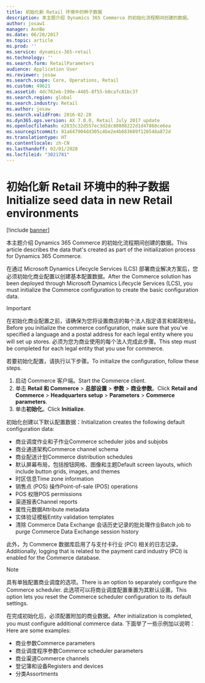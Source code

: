 ```yaml
---
title: 初始化新 Retail 环境中的种子数据
description: 本主题介绍 Dynamics 365 Commerce 的初始化流程期间创建的数据。
author: josaw1
manager: AnnBe
ms.date: 06/20/2017
ms.topic: article
ms.prod: ''
ms.service: dynamics-365-retail
ms.technology: ''
ms.search.form: RetailParameters
audience: Application User
ms.reviewer: josaw
ms.search.scope: Core, Operations, Retail
ms.custom: 49621
ms.assetid: 4dc762eb-190e-4485-8f55-b0cafc81bc37
ms.search.region: global
ms.search.industry: Retail
ms.author: josaw
ms.search.validFrom: 2016-02-28
ms.dyn365.ops.version: AX 7.0.0, Retail July 2017 update
ms.openlocfilehash: e2833c32d557ec3d2dc80808222d1d47860ce6ea
ms.sourcegitcommit: 81a647904dd305c4be2e4b683689f128548a872d
ms.translationtype: HT
ms.contentlocale: zh-CN
ms.lasthandoff: 02/01/2020
ms.locfileid: "3021781"
---
```

# <a name="initialize-seed-data-in-new-retail-environments"></a><span data-ttu-id="13e41-103">初始化新 Retail 环境中的种子数据</span><span class="sxs-lookup"><span data-stu-id="13e41-103">Initialize seed data in new Retail environments</span></span>

[!include [banner](includes/banner.md)]

<span data-ttu-id="13e41-104">本主题介绍 Dynamics 365 Commerce 的初始化流程期间创建的数据。</span><span class="sxs-lookup"><span data-stu-id="13e41-104">This article describes the data that's created as part of the initialization process for Dynamics 365 Commerce.</span></span>

<span data-ttu-id="13e41-105">在通过 Microsoft Dynamics Lifecycle Services (LCS) 部署商业解决方案后，您必须初始化商业配置以创建基本配置数据。</span><span class="sxs-lookup"><span data-stu-id="13e41-105">After the Commerce solution has been deployed through Microsoft Dynamics Lifecycle Services (LCS), you must initialize the Commerce configuration to create the basic configuration data.</span></span>

> [!IMPORTANT]
> <span data-ttu-id="13e41-106">在初始化商业配置之前，请确保为您将设置商店的每个法人指定语言和邮政地址。</span><span class="sxs-lookup"><span data-stu-id="13e41-106">Before you initialize the commerce configuration, make sure that you've specified a language and a postal address for each legal entity where you will set up stores.</span></span> <span data-ttu-id="13e41-107">必须为您为商业使用的每个法人完成此步骤。</span><span class="sxs-lookup"><span data-stu-id="13e41-107">This step must be completed for each legal entity that you use for commerce.</span></span>

<span data-ttu-id="13e41-108">若要初始化配置，请执行以下步骤。</span><span class="sxs-lookup"><span data-stu-id="13e41-108">To initialize the configuration, follow these steps.</span></span>

1. <span data-ttu-id="13e41-109">启动 Commerce 客户端。</span><span class="sxs-lookup"><span data-stu-id="13e41-109">Start the Commerce client.</span></span>
2. <span data-ttu-id="13e41-110">单击 **Retail 和 Commerce** &gt; **总部设置** &gt; **参数** &gt; **商业参数**。</span><span class="sxs-lookup"><span data-stu-id="13e41-110">Click **Retail and Commerce** &gt; **Headquarters setup** &gt; **Parameters** &gt; **Commerce parameters**.</span></span>
3. <span data-ttu-id="13e41-111">单击**初始化**。</span><span class="sxs-lookup"><span data-stu-id="13e41-111">Click **Initialize**.</span></span>

<span data-ttu-id="13e41-112">初始化创建以下默认配置数据：</span><span class="sxs-lookup"><span data-stu-id="13e41-112">Initialization creates the following default configuration data:</span></span>

- <span data-ttu-id="13e41-113">商业调度作业和子作业</span><span class="sxs-lookup"><span data-stu-id="13e41-113">Commerce scheduler jobs and subjobs</span></span>
- <span data-ttu-id="13e41-114">商业通道架构</span><span class="sxs-lookup"><span data-stu-id="13e41-114">Commerce channel schema</span></span>
- <span data-ttu-id="13e41-115">商业配送计划</span><span class="sxs-lookup"><span data-stu-id="13e41-115">Commerce distribution schedules</span></span>
- <span data-ttu-id="13e41-116">默认屏幕布局，包括按钮网格、图像和主题</span><span class="sxs-lookup"><span data-stu-id="13e41-116">Default screen layouts, which include button grids, images, and themes</span></span>
- <span data-ttu-id="13e41-117">时区信息</span><span class="sxs-lookup"><span data-stu-id="13e41-117">Time zone information</span></span>
- <span data-ttu-id="13e41-118">销售点 (POS) 操作</span><span class="sxs-lookup"><span data-stu-id="13e41-118">Point-of-sale (POS) operations</span></span>
- <span data-ttu-id="13e41-119">POS 权限</span><span class="sxs-lookup"><span data-stu-id="13e41-119">POS permissions</span></span>
- <span data-ttu-id="13e41-120">渠道报表</span><span class="sxs-lookup"><span data-stu-id="13e41-120">Channel reports</span></span>
- <span data-ttu-id="13e41-121">属性元数据</span><span class="sxs-lookup"><span data-stu-id="13e41-121">Attribute metadata</span></span>
- <span data-ttu-id="13e41-122">实体验证模板</span><span class="sxs-lookup"><span data-stu-id="13e41-122">Entity validation templates</span></span>
- <span data-ttu-id="13e41-123">清除 Commerce Data Exchange 会话历史记录的批处理作业</span><span class="sxs-lookup"><span data-stu-id="13e41-123">Batch job to purge Commerce Data Exchange session history</span></span>

<span data-ttu-id="13e41-124">此外，为 Commerce 数据库启用了与支付卡行业 (PCI) 相关的日志记录。</span><span class="sxs-lookup"><span data-stu-id="13e41-124">Additionally, logging that is related to the payment card industry (PCI) is enabled for the Commerce database.</span></span>

> [!NOTE]
> <span data-ttu-id="13e41-125">具有单独配置商业调度的选项。</span><span class="sxs-lookup"><span data-stu-id="13e41-125">There is an option to separately configure the Commerce scheduler.</span></span> <span data-ttu-id="13e41-126">此选项可以将商业调度配置重置为其默认设置。</span><span class="sxs-lookup"><span data-stu-id="13e41-126">This option lets you reset the Commerce scheduler configuration to its default settings.</span></span>

<span data-ttu-id="13e41-127">在完成初始化后，必须配置附加的商业数据。</span><span class="sxs-lookup"><span data-stu-id="13e41-127">After initialization is completed, you must configure additional commerce data.</span></span> <span data-ttu-id="13e41-128">下面举了一些示例加以说明：</span><span class="sxs-lookup"><span data-stu-id="13e41-128">Here are some examples:</span></span>

- <span data-ttu-id="13e41-129">商业参数</span><span class="sxs-lookup"><span data-stu-id="13e41-129">Commerce parameters</span></span>
- <span data-ttu-id="13e41-130">商业调度程序参数</span><span class="sxs-lookup"><span data-stu-id="13e41-130">Commerce scheduler parameters</span></span>
- <span data-ttu-id="13e41-131">商业渠道</span><span class="sxs-lookup"><span data-stu-id="13e41-131">Commerce channels</span></span>
- <span data-ttu-id="13e41-132">登记簿和设备</span><span class="sxs-lookup"><span data-stu-id="13e41-132">Registers and devices</span></span>
- <span data-ttu-id="13e41-133">分类</span><span class="sxs-lookup"><span data-stu-id="13e41-133">Assortments</span></span>
